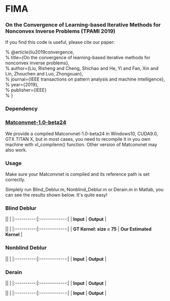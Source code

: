 # FIMA
### On the Convergence of Learning-based Iterative Methods for Nonconvex Inverse Problems (TPAMI 2019) ###
If you find this code is useful, please cite our paper:

% @article{liu2019convergence,</br>
%   title={On the convergence of learning-based iterative methods for nonconvex inverse problems},</br>
%   author={Liu, Risheng and Cheng, Shichao and He, Yi and Fan, Xin and Lin, Zhouchen and Luo, Zhongxuan},</br>
%   journal={IEEE transactions on pattern analysis and machine intelligence},</br>
%   year={2019},</br>
%   publisher={IEEE}</br>
% }</br>

### Dependency ###
### <a href  = "https://github.com/vlfeat/matconvnet"> Matconvnet-1.0-beta24</a> ###

We provide a compiled Matconvnet-1.0-beta24 in Windows10, CUDA9.0, GTX TITAN X, but in most cases, you need to recompile it in you own machine with vl_compilenn() function. Other version of Matconvnet may also work.

### Usage ###
Make sure your Matconvnet is compiled and its reference path is set correctly.

Simplely run Blind_Deblur.m, Nonblind_Deblur.m or Derain.m in Matlab, you can see the results shown below. It's quite easy!

### Blind Deblur ###

|<span align="left"><img src="images_blur/manmade_03_kernel_04.png" alt="" /></span>|
<span align="right"><img src="results/manmade_03_kernel_04_mFIMA_Blind_Deblur.png" alt=""/></span>|
|:----------:|:-------------:|
|  **Input**  | **Output** |


|<span align="left"><img src="images_blur/kernel_04.png" alt="" /></span>|
<span align="right"><img src="results/manmade_03_kernel_04_mFIMA_Blind_Deblur_K_.png" alt=""/></span>|
|:----------:|:-------------:|
|  **GT Kernel: size = 75**  | **Our Estimated Kernel** |


### Nonblind Deblur ###
|<span align="left"><img src="results/manmade_03_iFIMA_Nonblind_Blur_In.png" alt=""/></span>|
<span align="right"><img src="results/manmade_03_iFIMA_Nonblind_Deblur.png" alt=""/></span>|
|:----------:|:-------------:|
|  **Input**  | **Output** |


### Derain ###
|<span align="left"><img src="images_rain/real_1.jpg" alt=""/></span>|
<span align="right"><img src="results/real_1_mFIMA_Derain.png" alt=""/></span>|
|:----------:|:-------------:|
|  **Input**  | **Output** |

|<span align="left"><img src="images_rain/real_2.jpg" alt="" /></span>|
<span align="right"><img src="results/real_2_mFIMA_Derain.png" alt="" /></span>|
|:----------:|:-------------:|
|  **Input**  | **Output** | 
